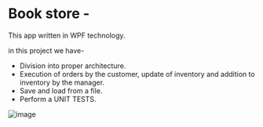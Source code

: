 # Book store - 
<p> This app written in WPF technology. </p>

 in this project we have- 
- Division into proper architecture.
- Execution of orders by the customer, update of inventory and addition to inventory by the manager.
- Save and load from a file.
- Perform a UNIT TESTS.

![image](https://user-images.githubusercontent.com/102611205/235341371-f3f8dbc1-5d0d-4ee9-bb39-2f5bcdb8d06a.png)
